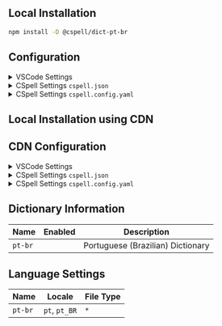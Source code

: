 ## Local Installation

```sh
npm install -D @cspell/dict-pt-br
```

## Configuration

<details>
<summary>VSCode Settings</summary>

Add the following to your VSCode settings:

**`.vscode/settings.json`**

```jsonc
{
  "cSpell.import": ["@cspell/dict-pt-br/cspell-ext.json"],
  "cSpell.language": "pt, pt_BR",
}
```

</details>

<details>
<summary>CSpell Settings <code>cspell.json</code></summary>

**`cspell.json`**

```jsonc
{
  "import": ["@cspell/dict-pt-br/cspell-ext.json"],
  "language": "pt, pt_BR",
}
```

</details>

<details>
<summary>CSpell Settings <code>cspell.config.yaml</code></summary>

**`cspell.config.yaml`**

```yaml
import:
  - '@cspell/dict-pt-br/cspell-ext.json'
language: pt, pt_BR
```

</details>

## Local Installation using CDN

## CDN Configuration

<details>
<summary>VSCode Settings</summary>

Add the following to your VSCode settings:

**`.vscode/settings.json`**

```jsonc
{
  "cSpell.import": ["https://cdn.jsdelivr.net/npm/@cspell/dict-pt-br@latest/cspell-ext.json/cspell-ext.json"],
  "cSpell.language": "pt, pt_BR",
}
```

</details>

<details>
<summary>CSpell Settings <code>cspell.json</code></summary>

**`cspell.json`**

```jsonc
{
  "import": ["https://cdn.jsdelivr.net/npm/@cspell/dict-pt-br@latest/cspell-ext.json/cspell-ext.json"],
  "language": "pt, pt_BR",
}
```

</details>

<details>
<summary>CSpell Settings <code>cspell.config.yaml</code></summary>

**`cspell.config.yaml`**

```yaml
import:
  - https://cdn.jsdelivr.net/npm/@cspell/dict-pt-br@latest/cspell-ext.json/cspell-ext.json
language: pt, pt_BR
```

</details>

## Dictionary Information

| Name    | Enabled | Description                       |
| ------- | ------- | --------------------------------- |
| `pt-br` |         | Portuguese (Brazilian) Dictionary |

## Language Settings

| Name    | Locale        | File Type |
| ------- | ------------- | --------- |
| `pt-br` | `pt`, `pt_BR` | `*`       |
